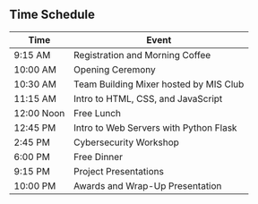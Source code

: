 ## Time Schedule

| Time | Event |
| ------ | ----------- |
| 9:15 AM	| Registration and Morning Coffee |
| 10:00 AM	| Opening Ceremony |
| 10:30 AM	| Team Building Mixer hosted by MIS Club |
| 11:15 AM	| Intro to HTML, CSS, and JavaScript |
| 12:00 Noon	| Free Lunch |
| 12:45 PM	| Intro to Web Servers with Python Flask |
| 2:45 PM	| Cybersecurity Workshop |
| 6:00 PM	| Free Dinner |
| 9:15 PM	| Project Presentations |
| 10:00 PM | Awards and Wrap-Up Presentation |
